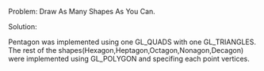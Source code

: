 Problem:
Draw As Many Shapes As You Can.

Solution:

Pentagon was implemented using one GL_QUADS with one GL_TRIANGLES.
The rest of the shapes(Hexagon,Heptagon,Octagon,Nonagon,Decagon) were implemented using GL_POLYGON and specifing each point vertices.
